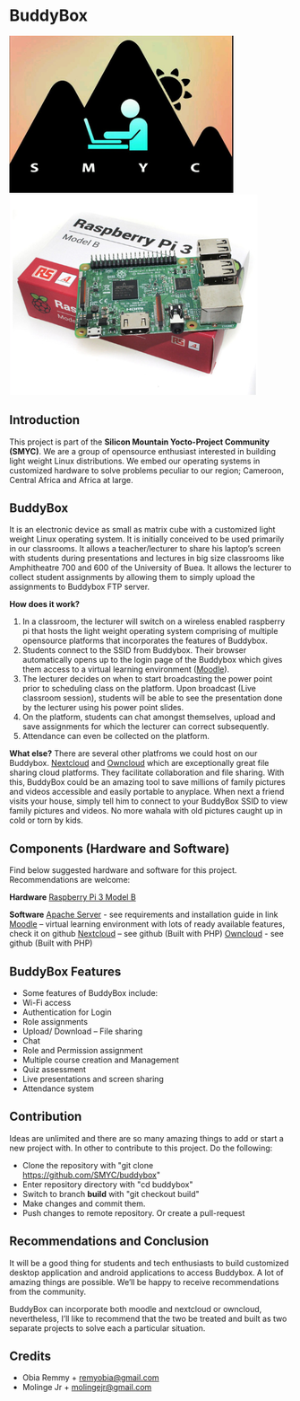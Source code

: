 # BuddyBox

<img src="./images/smyc.jpg" alt="smyc" width="400px"> ![Raspberrypi](./images/raps.png  "RaspberryPi")

## Introduction
This project is part of the **Silicon Mountain Yocto-Project Community (SMYC)**. We are a group of opensource enthusiast interested in building light weight Linux distributions. We embed our operating systems in customized hardware to solve problems peculiar to our region; Cameroon, Central Africa and Africa at large.

## BuddyBox
It is an electronic device as small as matrix cube with a customized light weight Linux operating system. It is initially conceived to be used primarily in our classrooms. It allows a teacher/lecturer to share his laptop’s screen with students during presentations and lectures in big size classrooms like Amphitheatre 700 and 600 of the University of Buea. It allows the lecturer to collect student assignments by allowing them to simply upload the assignments to Buddybox FTP server.

**How does it work?**
1. In a classroom, the lecturer will switch on a wireless enabled raspberry pi that hosts the light weight operating system comprising of multiple opensource platforms that incorporates the features of Buddybox.
2. Students connect to the SSID from Buddybox. Their browser automatically opens up to the login page of the Buddybox which gives them access to a virtual learning environment ([Moodle](https://moodle.com)).
3. The lecturer decides on when to start broadcasting the power point prior to scheduling class on the platform. Upon broadcast (Live classroom session), students will be able to see the presentation done by the lecturer using his power point slides.
4. On the platform, students can chat amongst themselves, upload and save assignments for which the lecturer can correct subsequently.
5. Attendance can even be collected on the platform.

**What else?**
There are several other platfroms we could host on our Buddybox. [Nextcloud](https://nextcloud.com/) and [Owncloud](https://owncloud.org/) which are exceptionally great file sharing cloud platforms. They facilitate collaboration and file sharing. With this, BuddyBox could be an amazing tool to save millions of family pictures and videos accessible and easily portable to anyplace. When next a friend visits your house, simply tell him to connect to your BuddyBox SSID to view family pictures and videos. No more wahala with old pictures caught up in cold or torn by kids.

## Components (Hardware and Software)
Find below suggested hardware and software for this project. Recommendations are welcome:

**Hardware**
[Raspberry Pi 3 Model B](https://www.raspberrypi.org/products/raspberry-pi-3-model-b/ )

**Software**
[Apache Server](http://httpd.apache.org/docs/2.4/install.html ) - see requirements and installation guide in link
[Moodle](https://github.com/moodle/moodle) – virtual learning environment with lots of ready available features, check it on github
[Nextcloud](https://github.com/nextcloud ) – see github (Built with PHP)
[Owncloud](https://github.com/owncloud ) - see github (Built with PHP)

## BuddyBox Features
- Some features of BuddyBox include:
- Wi-Fi access
- Authentication for Login
- Role assignments
- Upload/ Download – File sharing
- Chat
- Role and Permission assignment
- Multiple course creation and Management
- Quiz assessment
- Live presentations and screen sharing
- Attendance system

## Contribution
Ideas are unlimited and there are so many amazing things to add or start a new project with.
In other to contribute to this project. Do the following:
- Clone the repository with "git clone https://github.com/SMYC/buddybox"
- Enter repository directory with "cd buddybox"
- Switch to branch **build** with "git checkout build"
- Make changes and commit them.
- Push changes to remote repository. Or create a pull-request


## Recommendations and Conclusion
It will be a good thing for students and tech enthusiasts to build customized desktop application and android applications to access Buddybox. A lot of amazing things are possible. We’ll be happy to receive recommendations from the community.

BuddyBox can incorporate both moodle and nextcloud or owncloud, nevertheless, I’ll like to recommend that the two be treated and built as two separate projects to solve each a particular situation.

## Credits
- Obia Remmy  + remyobia@gmail.com
- Molinge Jr + molingejr@gmail.com 
